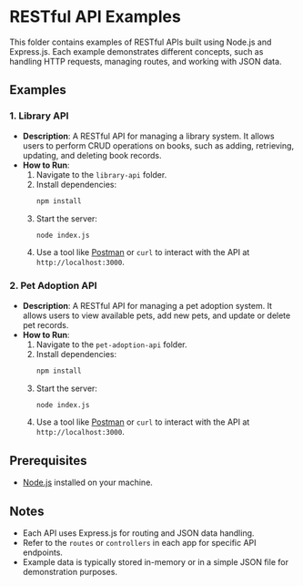 # RESTful API Examples

This folder contains examples of RESTful APIs built using Node.js and Express.js. Each example demonstrates different concepts, such as handling HTTP requests, managing routes, and working with JSON data.

## Examples

### 1. Library API
- **Description**: A RESTful API for managing a library system. It allows users to perform CRUD operations on books, such as adding, retrieving, updating, and deleting book records.
- **How to Run**:
  1. Navigate to the `library-api` folder.
  2. Install dependencies:
     ```bash
     npm install
     ```
  3. Start the server:
     ```bash
     node index.js
     ```
  4. Use a tool like [Postman](https://www.postman.com) or `curl` to interact with the API at `http://localhost:3000`.

### 2. Pet Adoption API
- **Description**: A RESTful API for managing a pet adoption system. It allows users to view available pets, add new pets, and update or delete pet records.
- **How to Run**:
  1. Navigate to the `pet-adoption-api` folder.
  2. Install dependencies:
     ```bash
     npm install
     ```
  3. Start the server:
     ```bash
     node index.js
     ```
  4. Use a tool like [Postman](https://www.postman.com) or `curl` to interact with the API at `http://localhost:3000`.

## Prerequisites
- [Node.js](https://nodejs.org) installed on your machine.

## Notes
- Each API uses Express.js for routing and JSON data handling.
- Refer to the `routes` or `controllers` in each app for specific API endpoints.
- Example data is typically stored in-memory or in a simple JSON file for demonstration purposes.